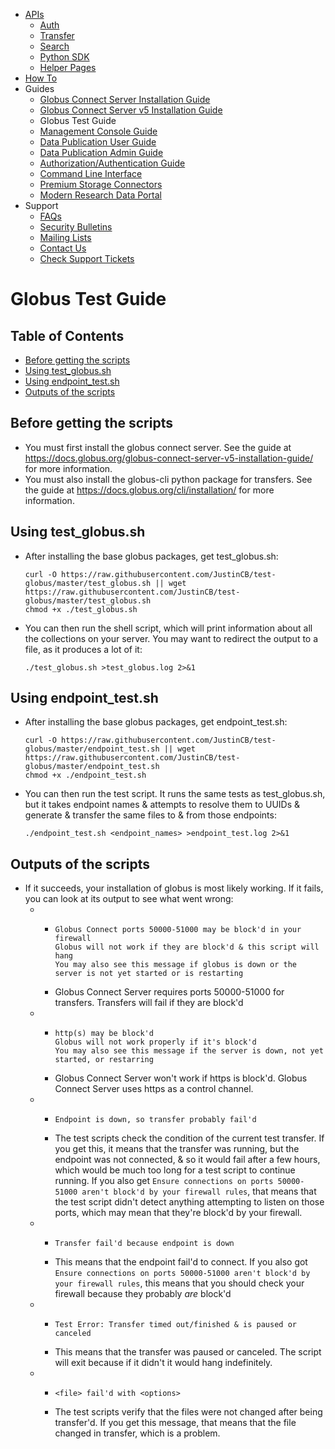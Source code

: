 <ul>
<li><a href="../api/">APIs</a>
<ul>
<li><a href="../api/auth/">Auth</a></li>
<li><a href="../api/transfer/">Transfer</a></li>
<li><a href="../api/search/">Search</a></li>
<li><a href="https://globus-sdk-python.readthedocs.io/en/stable/">Python SDK</a></li>
<li><a href="../api/helper-pages/">Helper Pages</a></li>
</ul>
</li>
<li><a href="../how-to/">How To</a></li>
<li>Guides
<ul>
<li><a href="../globus-connect-server-installation-guide/">Globus Connect Server Installation Guide</a></li>
<li><a href="../globus-connect-server-v5-installation-guide/">Globus Connect Server v5 Installation Guide</a></li>
<li>Globus Test Guide</li>
<li><a href="../management-console-guide/">Management Console Guide</a></li>
<li><a href="../data-publication-user-guide/">Data Publication User Guide</a></li>
<li><a href="../data-publication-admin-guide/">Data Publication Admin Guide</a></li>
<li><a href="../authorization-authentication-guide/">Authorization/Authentication Guide</a></li>
<li><a href="../cli/">Command Line Interface</a></li>
<li><a href="../premium-storage-connectors/">Premium Storage Connectors</a></li>
<li><a href="../modern-research-data-portal/">Modern Research Data Portal</a></li>
</ul>
</li>
<li>Support
<ul>
<li><a href="../faq/">FAQs</a></li>
<li><a href="../security-bulletins/">Security Bulletins</a></li>
<li><a href="https://www.globus.org/mailing-lists">Mailing Lists</a></li>
<li><a href="https://www.globus.org/contact-us">Contact Us</a></li>
<li><a href="https://support.globus.org/requests">Check Support Tickets</a></li>
</ul>
</li>
</ul>
<h1>Globus Test Guide</h1>
<h2>Table of Contents</h2>
<ul><li><a href="#PREREQ">Before getting the scripts</a></li>
<li><a href="#TEST">Using test_globus.sh</a></li>
<li><a href="#END">Using endpoint_test.sh</a></li>
<li><a href="#OUT">Outputs of the scripts</a></li></ul>
<a name="PREREQ" id="PREREQ"></a><h2>Before getting the scripts</h2>
<ul><li>You must first install the globus connect server.  See the guide at <a href="https://docs.globus.org/globus-connect-server-v5-installation-guide/">https://docs.globus.org/globus-connect-server-v5-installation-guide/</a> for more information.</li>
<li>You must also install the globus-cli python package for transfers.  See the guide at <a href="https://docs.globus.org/cli/installation/">https://docs.globus.org/cli/installation/</a> for more information.</li></ul>
<a name="TEST" id="TEST"></a><h2>Using test_globus.sh</h2>
<ul><li>After installing the base globus packages, get test_globus.sh:<br />
<pre style="overflow:auto;"><code>curl -O https://raw.githubusercontent.com/JustinCB/test-globus/master/test_globus.sh || wget https://raw.githubusercontent.com/JustinCB/test-globus/master/test_globus.sh
chmod +x ./test_globus.sh</code></pre></li>
<li>You can then run the shell script, which will print information about all the collections on your server.  You may want to redirect the output to a file, as it produces a lot of it:<br />
<pre style="overflow:auto;"><code>./test_globus.sh >test_globus.log 2>&amp;1</code></pre></li></ul>
<a name="END" id="END"></a><h2>Using endpoint_test.sh</h2>
<ul><li>After installing the base globus packages, get endpoint_test.sh:<br />
<pre style="overflow:auto;"><code>curl -O https://raw.githubusercontent.com/JustinCB/test-globus/master/endpoint_test.sh || wget https://raw.githubusercontent.com/JustinCB/test-globus/master/endpoint_test.sh
chmod +x ./endpoint_test.sh</code></pre></li>
<li>You can then run the test script.  It runs the same tests as test_globus.sh, but it takes endpoint names &amp; attempts to resolve them to UUIDs &amp; generate &amp; transfer the same files to &amp; from those endpoints:<br />
<pre style="overflow:auto;"><code>./endpoint_test.sh &lt;endpoint_names> >endpoint_test.log 2>&amp;1</code></pre></li></ul>
<a name="OUT" id="OUT"></a><h2>Outputs of the scripts</h2>
<ul><li>If it succeeds, your installation of globus is most likely working.  If it fails, you can look at its output to see what went wrong:
<ul><li><ul><li><pre style="overflow:auto;"><code>Globus Connect ports 50000-51000 may be block'd in your firewall
Globus will not work if they are block'd &amp; this script will hang
You may also see this message if globus is down or the server is not yet started or is restarting</code></pre></li>
<li>Globus Connect Server requires ports 50000-51000 for transfers.  Transfers will fail if they are block'd</li></ul></li>
<li><ul><li><pre style="overflow:auto;"><code>http(s) may be block'd
Globus will not work properly if it's block'd
You may also see this message if the server is down, not yet started, or restarring</code></pre></li>
<li>Globus Connect Server won't work if https is block'd.  Globus Connect Server uses https as a control channel.</li></ul></li>
<li><ul><li><pre style="overflow:auto;"><code>Endpoint is down, so transfer probably fail'd</code></pre></li>
<li>The test scripts check the condition of the current test transfer.  If you get this, it means that the transfer was running, but the endpoint was not connected, &amp; so it would fail after a few hours, which would be much too long for a test script to continue running.  If you also get <code>Ensure connections on ports 50000-51000 aren't block'd by your firewall rules</code>, that means that the test script didn't detect anything attempting to listen on those ports, which may mean that they're block'd by your firewall.</li></ul></li>
<li><ul><li><pre style="overflow:auto;"><code>Transfer fail'd because endpoint is down</code></pre></li>
<li>This means that the endpoint fail'd to connect.  If you also got <code>Ensure connections on ports 50000-51000 aren't block'd by your firewall rules</code>, this means that you should check your firewall because they probably <i>are</i> block'd</li></ul></li>
<li><ul><li><pre style="overflow:auto;"><code>Test Error: Transfer timed out/finished &amp; is paused or canceled</code></pre></li>
<li>This means that the transfer was paused or canceled.  The script will exit because if it didn't it would hang indefinitely.</li></ul></li>
<li><ul><li><pre style="overflow:auto;"><code>&lt;file> fail'd with &lt;options></code></pre></li>
<li>The test scripts verify that the files were not changed after being transfer'd.  If you get this message, that means that the file changed in transfer, which is a problem.</li></ul></li></ul></li></ul>
</body>
</html>
